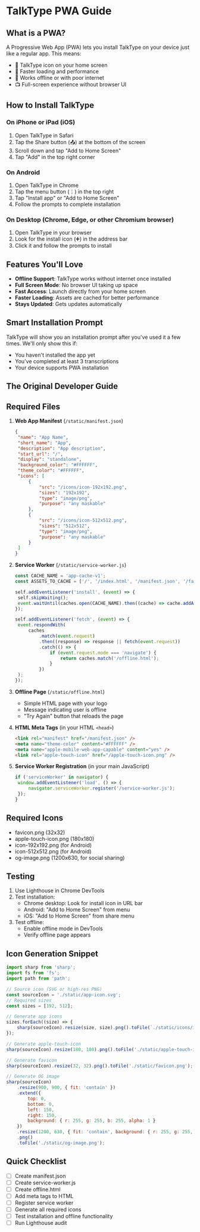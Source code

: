 # TalkType PWA Guide

## What is a PWA?

A Progressive Web App (PWA) lets you install TalkType on your device just like a regular app. This means:

- 📱 TalkType icon on your home screen
- 🚀 Faster loading and performance
- 🔌 Works offline or with poor internet
- 📺 Full-screen experience without browser UI

## How to Install TalkType

### On iPhone or iPad (iOS)

1. Open TalkType in Safari
2. Tap the Share button (📤) at the bottom of the screen
3. Scroll down and tap "Add to Home Screen"
4. Tap "Add" in the top right corner

### On Android

1. Open TalkType in Chrome
2. Tap the menu button (⋮) in the top right
3. Tap "Install app" or "Add to Home Screen"
4. Follow the prompts to complete installation

### On Desktop (Chrome, Edge, or other Chromium browser)

1. Open TalkType in your browser
2. Look for the install icon (➕) in the address bar
3. Click it and follow the prompts to install

## Features You'll Love

- **Offline Support**: TalkType works without internet once installed
- **Full Screen Mode**: No browser UI taking up space
- **Fast Access**: Launch directly from your home screen
- **Faster Loading**: Assets are cached for better performance
- **Stays Updated**: Gets updates automatically

## Smart Installation Prompt

TalkType will show you an installation prompt after you've used it a few times. We'll only show this if:

- You haven't installed the app yet
- You've completed at least 3 transcriptions
- Your device supports PWA installation

## The Original Developer Guide

## Required Files

1. **Web App Manifest** (`/static/manifest.json`)

   ```json
   {
   	"name": "App Name",
   	"short_name": "App",
   	"description": "App description",
   	"start_url": "/",
   	"display": "standalone",
   	"background_color": "#FFFFFF",
   	"theme_color": "#FFFFFF",
   	"icons": [
   		{
   			"src": "/icons/icon-192x192.png",
   			"sizes": "192x192",
   			"type": "image/png",
   			"purpose": "any maskable"
   		},
   		{
   			"src": "/icons/icon-512x512.png",
   			"sizes": "512x512",
   			"type": "image/png",
   			"purpose": "any maskable"
   		}
   	]
   }
   ```

2. **Service Worker** (`/static/service-worker.js`)

   ```javascript
   const CACHE_NAME = 'app-cache-v1';
   const ASSETS_TO_CACHE = ['/', '/index.html', '/manifest.json', '/favicon.png', '/offline.html'];

   self.addEventListener('install', (event) => {
   	self.skipWaiting();
   	event.waitUntil(caches.open(CACHE_NAME).then((cache) => cache.addAll(ASSETS_TO_CACHE)));
   });

   self.addEventListener('fetch', (event) => {
   	event.respondWith(
   		caches
   			.match(event.request)
   			.then((response) => response || fetch(event.request))
   			.catch(() => {
   				if (event.request.mode === 'navigate') {
   					return caches.match('/offline.html');
   				}
   			})
   	);
   });
   ```

3. **Offline Page** (`/static/offline.html`)
   - Simple HTML page with your logo
   - Message indicating user is offline
   - "Try Again" button that reloads the page

4. **HTML Meta Tags** (in your HTML `<head>`)

   ```html
   <link rel="manifest" href="/manifest.json" />
   <meta name="theme-color" content="#FFFFFF" />
   <meta name="apple-mobile-web-app-capable" content="yes" />
   <link rel="apple-touch-icon" href="/apple-touch-icon.png" />
   ```

5. **Service Worker Registration** (in your main JavaScript)
   ```javascript
   if ('serviceWorker' in navigator) {
   	window.addEventListener('load', () => {
   		navigator.serviceWorker.register('/service-worker.js');
   	});
   }
   ```

## Required Icons

- favicon.png (32x32)
- apple-touch-icon.png (180x180)
- icon-192x192.png (for Android)
- icon-512x512.png (for Android)
- og-image.png (1200x630, for social sharing)

## Testing

1. Use Lighthouse in Chrome DevTools
2. Test installation:
   - Chrome desktop: Look for install icon in URL bar
   - Android: "Add to Home Screen" from menu
   - iOS: "Add to Home Screen" from share menu
3. Test offline:
   - Enable offline mode in DevTools
   - Verify offline page appears

## Icon Generation Snippet

```javascript
import sharp from 'sharp';
import fs from 'fs';
import path from 'path';

// Source icon (SVG or high-res PNG)
const sourceIcon = './static/app-icon.svg';
// Required sizes
const sizes = [192, 512];

// Generate app icons
sizes.forEach((size) => {
	sharp(sourceIcon).resize(size, size).png().toFile(`./static/icons/icon-${size}x${size}.png`);
});

// Generate apple-touch-icon
sharp(sourceIcon).resize(180, 180).png().toFile('./static/apple-touch-icon.png');

// Generate favicon
sharp(sourceIcon).resize(32, 32).png().toFile('./static/favicon.png');

// Generate OG image
sharp(sourceIcon)
	.resize(900, 900, { fit: 'contain' })
	.extend({
		top: 0,
		bottom: 0,
		left: 150,
		right: 150,
		background: { r: 255, g: 255, b: 255, alpha: 1 }
	})
	.resize(1200, 630, { fit: 'contain', background: { r: 255, g: 255, b: 255, alpha: 1 } })
	.png()
	.toFile('./static/og-image.png');
```

## Quick Checklist

- [ ] Create manifest.json
- [ ] Create service-worker.js
- [ ] Create offline.html
- [ ] Add meta tags to HTML
- [ ] Register service worker
- [ ] Generate all required icons
- [ ] Test installation and offline functionality
- [ ] Run Lighthouse audit
